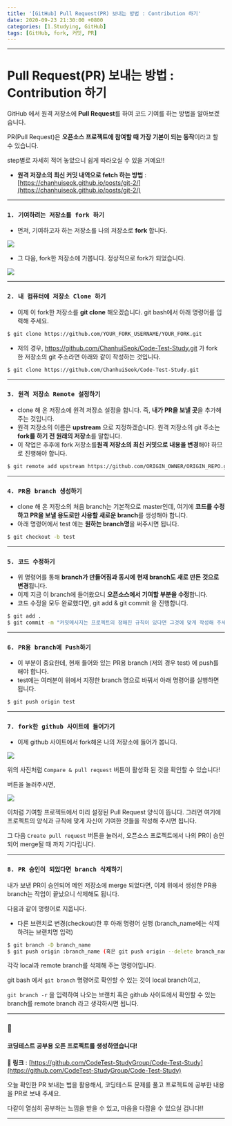 ```yaml
---
title: '[GitHub] Pull Request(PR) 보내는 방법 : Contribution 하기'
date: 2020-09-23 21:30:00 +0800
categories: [1.Studying, GitHub]
tags: [GitHub, fork, 커밋, PR]
---
```




------

# **Pull Request(PR) 보내는 방법 : Contribution 하기**



GitHub 에서 원격 저장소에 **Pull Request**를 하여 코드 기여를 하는 방법을 알아보겠습니다.

PR(Pull Request)은 **오픈소스 프로젝트에 참여할 때 가장 기본이 되는 동작**이라고 할 수 있습니다.

step별로 자세히 적어 놓았으니 쉽게 따라오실 수 있을 거예요!!

* **원격 저장소의 최신 커밋 내역으로 fetch 하는 방법** : [https://chanhuiseok.github.io/posts/git-2/](https://chanhuiseok.github.io/posts/git-2/)

------



### **`1. 기여하려는 저장소를 fork 하기`** 

* 먼저, 기여하고자 하는 저장소를 나의 저장소로 **fork** 합니다.

![](https://drive.google.com/uc?export=download&id=1WDPYt3os61DDxUb6oIblXxPd9DSjL1Br)

* 그 다음, fork한 저장소에 가봅니다. 정상적으로 fork가 되었습니다.

![](https://drive.google.com/uc?export=download&id=1MXAGOXL5Qu7yG3KadC6aG52VMSzlEko-)

------



### **`2. 내 컴퓨터에 저장소 Clone 하기`**

* 이제 이 fork한 저장소를 **git clone** 해오겠습니다. git bash에서 아래 명령어를 입력해 주세요.

```bash
$ git clone https://github.com/YOUR_FORK_USERNAME/YOUR_FORK.git 
```

* 저의 경우, https://github.com/ChanhuiSeok/Code-Test-Study.git 가 fork 한 저장소의 git 주소라면 아래와 같이 작성하는 것입니다.

```bash
$ git clone https://github.com/ChanhuiSeok/Code-Test-Study.git
```

------



### **`3. 원격 저장소 Remote 설정하기`**

* clone 해 온 저장소에 원격 저장소 설정을 합니다. 즉, **내가 PR을 보낼 곳**을 추가해 주는 것입니다.
* 원격 저장소의 이름은 **upstream** 으로 지정하겠습니다. 원격 저장소의 git 주소는 **fork를 하기 전 원래의 저장소**를 말합니다.
* 이 작업은 추후에 fork 저장소를**원격 저장소의 최신 커밋으로 내용을 변경**해야 하므로 진행해야 합니다.

```bash
$ git remote add upstream https://github.com/ORIGIN_OWNER/ORIGIN_REPO.git
```

------



### **`4. PR용 branch 생성하기`**

* clone 해 온 저장소의 처음 branch는 기본적으로 master인데, 여기에 **코드를 수정하고 PR을 보낼 용도로만 사용할 새로운 branch**를 생성해야 합니다.
* 아래 명령어에서 test 에는 **원하는 branch명**을 써주시면 됩니다.

```bash
$ git checkout -b test
```

------



### **`5. 코드 수정하기`**

* 위 명령어를 통해 **branch가 만들어짐과 동시에** **현재 branch도 새로 만든 것으로 변경**됩니다.
* 이제 지금 이 branch에 들어왔으니 **오픈소스에서 기여할 부분을 수정**합니다.
* 코드 수정을 모두 완료했다면, git add & git commit 을 진행합니다.

```bash
$ git add .
$ git commit -m "커밋메시지는 프로젝트의 정해진 규칙이 있다면 그것에 맞게 작성해 주세요"
```

------



### **`6. PR용 branch에 Push하기`**

* 이 부분이 중요한데, 현재 들어와 있는 PR용 branch (저의 경우 test) 에 push를 해야 합니다.
* test에는 여러분이 위에서 지정한 branch 명으로 바꿔서 아래 명령어를 실행하면 됩니다.

```bash
$ git push origin test
```

------



### **`7. fork한 github 사이트에 들어가기`**

* 이제 github 사이트에서 fork해온 나의 저장소에 들어가 봅니다.

![](https://drive.google.com/uc?export=download&id=1Dssv4u28HI22rlBAQlmgKi4bhEMZVaUj)

위의 사진처럼 `Compare & pull request` 버튼이 활성화 된 것을 확인할 수 있습니다!

버튼을 눌러주시면,

![](https://drive.google.com/uc?export=download&id=1nbODBCjvQIiXCvVvD2vznsT3bIVfqspx)

이처럼 기여할 프로젝트에서 미리 설정된 Pull Request 양식이 뜹니다. 그러면 여기에 프로젝트의 양식과 규칙에 맞게 자신이 기여한 것들을 작성해 주시면 됩니다.

그 다음 `Create pull request` 버튼을 눌러서, 오픈소스 프로젝트에서 나의 PR이 승인되어 merge될 때 까지 기다립니다.

------

### **`8. PR 승인이 되었다면 branch 삭제하기`**

내가 보낸 PR이 승인되어 메인 저장소에 merge 되었다면, 이제 위에서 생성한 PR용 branch는 작업이 끝났으니 삭제해도 됩니다.

다음과 같이 명령어로 지웁니다.

* 다른 브랜치로 변경(checkout)한 후 아래 명령어 실행 (branch_name에는 삭제하려는 브랜치명 입력)

```bash
$ git branch -D branch_name
$ git push origin :branch_name (혹은 git push origin --delete branch_name)
```

각각 local과 remote branch를 삭제해 주는 명령어입니다.

git bash 에서 `git branch` 명령어로 확인할 수 있는 것이 local branch이고,

`git branch -r` 을 입력하여 나오는 브랜치 혹은 github 사이트에서 확인할 수 있는 branch를 remote branch 라고 생각하시면 됩니다.

------

### 🌠

#### **코딩테스트 공부용 오픈 프로젝트**를 생성하였습니다!

**🔗 링크** : [https://github.com/CodeTest-StudyGroup/Code-Test-Study](https://github.com/CodeTest-StudyGroup/Code-Test-Study)

오늘 확인한 PR 보내는 법을 활용해서, 코딩테스트 문제를 풀고 프로젝트에 공부한 내용을 PR로 보내 주세요.

다같이 열심히 공부하는 느낌을 받을 수 있고, 마음을 다잡을 수 있으실 겁니다!!

------

